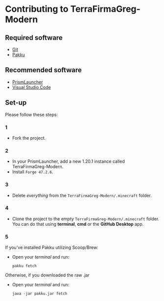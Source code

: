 # Contributing to TerraFirmaGreg-Modern

## Required software

- [Git]
- [Pakku]

## Recommended software

- [PrismLauncher]
- [Visual Studio Code]


## Set-up

Please follow these steps:

### 1

- Fork the project.

### 2

- In your PrismLauncher, add a new 1.20.1 instance called TerraFirmaGreg-Modern.
- Install `Forge 47.2.6`.

### 3

- Delete *everything* from the `TerraFirmaGreg-Modern/.minecraft` folder.

### 4

- Clone the project to the empty `TerraFirmaGreg-Modern/.minecraft` folder. \
You can do that using **terminal**, **cmd** or the **GitHub Desktop** app.

### 5

If you've installed Pakku utilizing Scoop/Brew:
- Open your _terminal_ and run:
    ```
    pakku fetch
    ```

Otherwise, if you downloaded the raw .jar
- Open your _terminal_ and run:
    ```
    java -jar pakku.jar fetch
    ```
<!-- Links: -->
[PrismLauncher]: https://prismlauncher.org/
[Visual Studio Code]: https://code.visualstudio.com/
[Git]: https://git-scm.com/
[Pakku]: https://github.com/juraj-hrivnak/Pakku